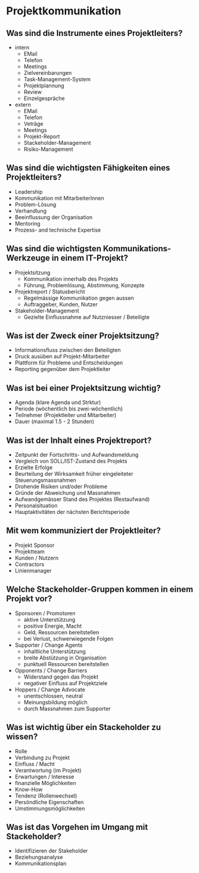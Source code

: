 # Projektkommunikation

## Was sind die Instrumente eines Projektleiters?
* intern
    * EMail
    * Telefon
    * Meetings
    * Zielvereinbarungen
    * Task-Management-System
    * Projektplannung
    * Review
    * Einzelgespräche
* extern
    * EMail
    * Telefon
    * Veträge
    * Meetings
    * Projekt-Report
    * Stackeholder-Management
    * Risiko-Management

## Was sind die wichtigsten Fähigkeiten eines Projektleiters?
* Leadership
* Kommunikation mit MitarbeiterInnen
* Problem-Lösung
* Verhandlung
* Beeinflussung der Organisation
* Mentoring
* Prozess- and technische Expertise

## Was sind die wichtigsten Kommunikations-Werkzeuge in einem IT-Projekt?
* Projektsitzung
    * Kommunikation innerhalb des Projekts
    * Führung, Problemlösung, Abstimmung, Konzepte
* Projektreport / Statusbericht
    * Regelmässige Kommunikation gegen aussen
    * Auftraggeber, Kunden, Nutzer
* Stakeholder-Management
    * Gezielte Einflussnahme auf Nutzniesser / Beteiligte

## Was ist der Zweck einer Projektsitzung?
* Informationsfluss zwischen den Beteiligten
* Druck ausüben auf Projekt-Mitarbeiter
* Plattform für Probleme und Entscheidungen
* Reporting gegenüber dem Projektleiter

## Was ist bei einer Projektsitzung wichtig?
* Agenda (klare Agenda und Strktur)
* Periode (wöchentlich bis zwei-wöchentlich)
* Teilnehmer (Projektleiter und Mitarbeiter)
* Dauer (maximal 1.5 - 2 Stunden)

## Was ist der Inhalt eines Projektreport?
* Zeitpunkt der Fortschritts- und Aufwandsmeldung
* Vergleich von SOLL/IST-Zustand des Projekts
* Erzielte Erfolge
* Beurteilung der Wirksamkeit früher eingeleiteter Steuerungsmassnahmen
* Drohende Risiken und/oder Probleme
* Gründe der Abweichung und Massnahmen
* Aufwandgemässer Stand des Projektes (Restaufwand)
* Personalsituation
* Hauptaktivitäten der nächsten Berichtsperiode

## Mit wem kommuniziert der Projektleiter?
* Projekt Sponsor
* Projektteam
* Kunden / Nutzern
* Contractors
* Linienmanager

## Welche Stackeholder-Gruppen kommen in einem Projekt vor?
* Sponsoren / Promotoren
    * aktive Unterstützung
    * positive Energie, Macht
    * Geld, Ressourcen bereitstellen
    * bei Verlust, schwerwiegende Folgen
* Supporter / Change Agents
    * inhaltliche Unterstützung
    * breite Abstützung in Organisation
    * punktuell Ressourcen bereitstellen
* Opponents / Change Barriers
    * Widerstand gegen das Projekt
    * negativer Einfluss auf Projektziele
* Hoppers / Change Advocate
    * unentschlossen, neutral
    * Meinungsbildung möglich
    * durch Massnahmen zum Supporter

## Was ist wichtig über ein Stackeholder zu wissen?
* Rolle
* Verbindung zu Projekt
* Einfluss / Macht
* Verantwortung (im Projekt)
* Erwartungen / Interesse
* finanzielle Möglichkeiten
* Know-How
* Tendenz (Rollenwechsel)
* Persöndliche Eigenschaften
* Umstimmungsmöglichkeiten

## Was ist das Vorgehen im Umgang mit Stackeholder?
* Identifizieren der Stakeholder
* Beziehungsanalyse
* Kommunikationsplan

